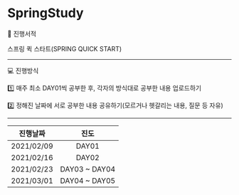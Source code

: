 # SpringStudy


:book: 진행서적

스프링 퀵 스타트(SPRING QUICK START)

---

:computer: 진행방식 

:one: 매주 최소 DAY01씩 공부한 후, 각자의 방식대로 공부한 내용 업로드하기

:two: 정해진 날짜에 서로 공부한 내용 공유하기(모르거나 헷갈리는 내용, 질문 등 자유)

---

|  진행날짜  | 진도  |
| :--------: | :---: |
| 2021/02/09 | DAY01 |
| 2021/02/16 | DAY02 |
| 2021/02/23 | DAY03 ~ DAY04 |
| 2021/03/01 | DAY04 ~ DAY05 |
